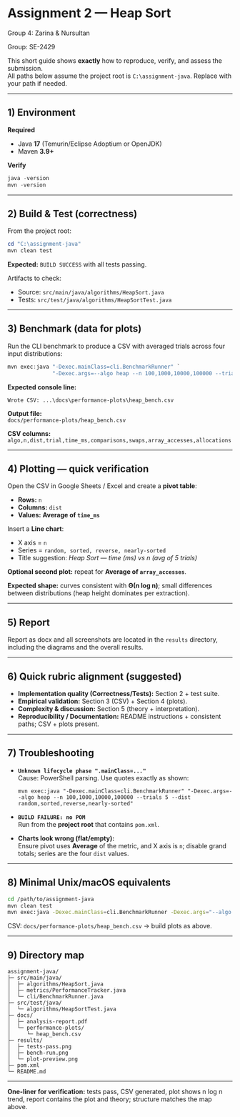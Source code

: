 # Assignment 2 — Heap Sort

Group 4: Zarina & Nursultan

Group: SE-2429

This short guide shows **exactly** how to reproduce, verify, and assess the submission.  
All paths below assume the project root is `C:\assignment-java`. Replace with your path if needed.

---

## 1) Environment

**Required**
- Java **17** (Temurin/Eclipse Adoptium or OpenJDK)
- Maven **3.9+**

**Verify**
```powershell
java -version
mvn -version
```

---

## 2) Build & Test (correctness)

From the project root:
```powershell
cd "C:\assignment-java"
mvn clean test
```

**Expected:** `BUILD SUCCESS` with all tests passing.

Artifacts to check:
- Source: `src/main/java/algorithms/HeapSort.java`
- Tests:  `src/test/java/algorithms/HeapSortTest.java`

---

## 3) Benchmark (data for plots)

Run the CLI benchmark to produce a CSV with averaged trials across four input distributions:
```powershell
mvn exec:java "-Dexec.mainClass=cli.BenchmarkRunner" `
              "-Dexec.args=--algo heap --n 100,1000,10000,100000 --trials 5 --dist random,sorted,reverse,nearly-sorted"
```

**Expected console line:**
```
Wrote CSV: ...\docs\performance-plots\heap_bench.csv
```

**Output file:**  
`docs/performance-plots/heap_bench.csv`

**CSV columns:**  
`algo,n,dist,trial,time_ms,comparisons,swaps,array_accesses,allocations`

---

## 4) Plotting — quick verification

Open the CSV in Google Sheets / Excel and create a **pivot table**:

- **Rows:** `n`
- **Columns:** `dist`  
- **Values:** **Average of `time_ms`**

Insert a **Line chart**:
- X axis = `n`
- Series = `random, sorted, reverse, nearly-sorted`
- Title suggestion: *Heap Sort — time (ms) vs n (avg of 5 trials)*

**Optional second plot:** repeat for **Average of `array_accesses`**.

**Expected shape:** curves consistent with **Θ(n log n)**; small differences between distributions (heap height dominates per extraction).

---

## 5) Report

Report as docx and all screenshots are located in the `results` directory, including the diagrams and the overall results.

---

## 6) Quick rubric alignment (suggested)

- **Implementation quality (Correctness/Tests):** Section 2 + test suite.  
- **Empirical validation:** Section 3 (CSV) + Section 4 (plots).  
- **Complexity & discussion:** Section 5 (theory + interpretation).  
- **Reproducibility / Documentation:** README instructions + consistent paths; CSV + plots present.

---

## 7) Troubleshooting

- **`Unknown lifecycle phase ".mainClass=..."`**  
  Cause: PowerShell parsing. Use quotes exactly as shown:
  ```
  mvn exec:java "-Dexec.mainClass=cli.BenchmarkRunner" "-Dexec.args=--algo heap --n 100,1000,10000,100000 --trials 5 --dist random,sorted,reverse,nearly-sorted"
  ```

- **`BUILD FAILURE: no POM`**  
  Run from the **project root** that contains `pom.xml`.

- **Charts look wrong (flat/empty):**  
  Ensure pivot uses **Average** of the metric, and X axis is `n`; disable grand totals; series are the four `dist` values.

---

## 8) Minimal Unix/macOS equivalents

```bash
cd /path/to/assignment-java
mvn clean test
mvn exec:java -Dexec.mainClass=cli.BenchmarkRunner -Dexec.args="--algo heap --n 100,1000,10000,100000 --trials 5 --dist random,sorted,reverse,nearly-sorted"
```

CSV: `docs/performance-plots/heap_bench.csv` → build plots as above.

---

## 9) Directory map

```
assignment-java/
├─ src/main/java/
│  ├─ algorithms/HeapSort.java
│  ├─ metrics/PerformanceTracker.java
│  └─ cli/BenchmarkRunner.java
├─ src/test/java/
│  └─ algorithms/HeapSortTest.java
├─ docs/
│  ├─ analysis-report.pdf
│  └─ performance-plots/
│     └─ heap_bench.csv
├─ results/
│  ├─ tests-pass.png
│  ├─ bench-run.png
│  └─ plot-preview.png
├─ pom.xml
└─ README.md
```

---

**One-liner for verification:** tests pass, CSV generated, plot shows n log n trend, report contains the plot and theory; structure matches the map above.

